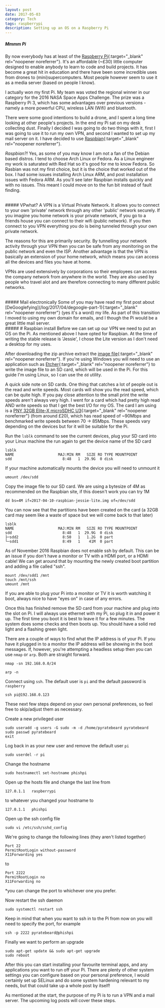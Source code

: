 ```yaml
---
layout: post
date: 2017-05-03
category: Tech
tags: raspberrypi
description: Setting up an OS on a Raspberry Pi
---
```


##### Mmmm Pi
By now everybody has at least of the [Raspberry Pi](https://www.raspberrypi.org){:target="_blank" rel="noopener noreferrer"}. It's an affordable (~£30) little computer designed to enable anybody to learn to code and build projects. It has become a great hit in education and there have been some incredible uses from drones to (mini)supercomputers. Most people however seem to use it as a media server (based on people I know).

I actually won my first Pi. My team was voted the regional winner in our category for the 2016 NASA Space Apps Challenge. The prize was a Raspberry Pi 3, which has some advantages over previous versions - namely a more powerful CPU, wireless LAN (Wifi) and bluetooth.

There were some good intentions to build a drone, and I spent a long time looking at other people's projects. In the end my Pi sat on my desk collecting dust. Finally I decided I was going to do two things with it, first I was going to use it to run my own VPN, and second I wanted to set up my mail server on it. I have decided to use [Raspbian](https://www.raspberrypi.org){:target="_blank" rel="noopener noreferrer"}.

*Raspbian?!* Yes, as some of you may know I am not a fan of the Debian based distros. I tend to choose Arch Linux or Fedora. As a Linux engineer my work is saturated with Red Hat so it's good for me to know Fedora.
So Rasbian was not my first choice, but it is the choice that worked out of the box. I had some issues installing Arch Linux ARM, and post installation issues with Fedora ARM.
As you'll see later Raspbian installs quickly and with no issues. This meant I could move on to the fun bit instead of fault finding.

<br />
##### VPwhat?
A VPN is a Virtual Private Network. It allows you to connect to your own 'private' network through any other 'public' network securely. If you imagine you home network is your private network, if you go to a friends house you can connect to their wifi (public network). If you then connect to you VPN everything you do is being tunneled through your own private network.

The reasons for this are primarily security. By tunnelling your network activity through your VPN then you can be safe from any monitoring on the public network and even the ISP. Another advantage is that the VPN is basically an extension of your home network, which means you can access all the devices and files you have at home.

VPNs are used extensively by corporations so their employees can access the company network from anywhere in the world. They are also used by people who travel alot and are therefore connecting to many different public networks.

<br />
##### Mail electronically
Some of you may have read my first post about [DeGooglefying](/log/2017/04/degoogle-part-1){:target="_blank" rel="noopener noreferrer"} (yes it's a word) my life. As part of this transition I moved to using my own domain for emails, and I though the Pi would be a great little mail server.

<br />
##### # Raspbian install
Before we can set up our VPN we need to put an OS on the Pi. As mentioned above I have opted for Raspbian. At the time of writing the stable release is 'Jessie', I chose the Lite version as I don't need a desktop for my uses.

After downloading the zip archive extract the [image file](https://www.raspberrypi.org/downloads/raspbian/){:target="_blank" rel="noopener noreferrer"}. If you're using Windows you will need to use an application such as [Etcher](https://etcher.io/){:target="_blank" rel="noopener noreferrer"} to write the image file to an SD card, which will be used in the Pi. For this guide I'm using Linux, so I can use the `dd` utility.

A quick side note on SD cards. One thing that catches a lot of people out is the read and write speeds. Most cards will show you the read speed, which can be quite high. If you pay close attention to the small print the write speeds aren't always very high. I went for a card which had pretty high read AND write speeds so that I get the best I/O for my OS. The card I am using is a [PNY 32GB Elite-X microSDHC U3](https://www.pny.com/32GB_Elite-X_microSDHC_Card_CL_10_90MBs_with_Adapter?sku=P-SDU32U390EX-GE){:target="_blank" rel="noopener noreferrer"} (from around £20), which has read speed of ~90Mbps and benchmarked write speeds between 70 -> 85Mbps. These speeds vary depending on the devices but for it will be suitable for the Pi.

Run the `lsblk` command to see the current devices, plug your SD card into your Linux machine the run again to get the device name of the SD card
```
lsblk
NAME                    MAJ:MIN RM   SIZE RO TYPE MOUNTPOINT
sdd                       8:48   1  29.9G  0 disk
```

If your machine automatically mounts the device you will need to unmount it
```
umount /dev/sdd
```

Copy the image file to our SD card. We are using a bytesize of 4M as recommended on the Raspbian site, if this doesn't work you can try 1M
```
dd bs=4M if=2017-04-10-raspbian-jessie-lite.img of=/dev/sdd
```

You can now see that the partitions have been created on the card (a 32GB card may seem like a waste of space but we will come back to that later)
```
lsblk
NAME                    MAJ:MIN RM   SIZE RO TYPE MOUNTPOINT
sdd                       8:48   1  29.9G  0 disk
├─sdd2                    8:50   1   1.2G  0 part
└─sdd1                    8:49   1    41M  0 part
```

As of November 2016 Raspbian does not enable ssh by default. This can be an issue if you don't have a monitor or TV with a HDMI port, or a HDMI cable! We can get around that by mounting the newly created boot partition and adding a file called "ssh".
```
mount /dev/sdd1 /mnt
touch /mnt/ssh
umount /mnt
```
If you are able to plug your Pi into a monitor or TV it is worth watching it boot, always nice to have "eyes on" in case of any errors.

Once this has finished remove the SD card from your machine and plug into the slot on Pi. I will always use ethernet with my Pi, so plug it in and power it up. The first time you boot it is best to leave it for a few minutes. The system does some checks and then boots up. You should have a solid red light and a flashing green light.

There are a couple of ways to find what the IP address is of your Pi. If you have it plugged in to a monitor the IP address will be showing in the boot messages. If, however, you're attempting a headless setup then you can use `nmap` or `arp`. Both are straight forward.

```
nmap -sn 192.168.0.0/24
```

```
arp -n
```

Connect using `ssh`. The default user is `pi` and the default password is `raspberry`
```
ssh pi@192.168.0.123
```

These next few steps depend on your own personal preferences, so feel free to skip/adjust them as necessary.

Create a new privileged user
```
sudo useradd -g users -G sudo -m -d /home/pyratebeard pyratebeard
sudo passwd pyratebeard
exit
```

Log back in as your new user and remove the default user `pi`
```
sudo userdel -r pi
````

Change the hostname
```
sudo hostnamectl set-hostname phishpi
```

Open up the hosts file and change the last line from
```
127.0.1.1   raspberrypi
```
to whatever you changed your hostname to
```
127.0.1.1   phishpi
```

Open up the ssh config file
```
sudo vi /etc/ssh/sshd_config
```

We're going to change the following lines (they aren't listed together)
```
Port 22
PermitRootLogin without-password
X11Forwarding yes
```
to
```
Port 2222
PermitRootLogin no
X11Forwarding no
```
*you can change the port to whichever one you prefer.

Now restart the ssh daemon
```
sudo systemctl restart ssh
```

Keep in mind that when you want to ssh in to the Pi from now on you will need to specify the port, for example
```
ssh -p 2222 pyratebeard@phishpi
```

Finally we want to perform an upgrade
```
sudo apt-get update && sudo apt-get upgrade
sudo reboot
```

After this you can start installing your favourite terminal apps, and any applications you want to run off your Pi. There are plenty of other system settings you can configure based on your personal preference, I would certainly set up SELinux and do some system hardening relevant to my needs, but that could take up a whole post by itself!

As mentioned at the start, the purpose of my Pi is to run a VPN and a mail server. The upcoming log posts will cover these steps.